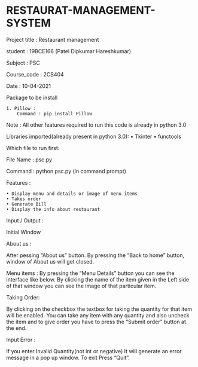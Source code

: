 # RESTAURAT-MANAGEMENT-SYSTEM

Project title : Restaurant management

student		  : 19BCE166 (Patel Dipkumar Hareshkumar)

Subject	   	  : PSC

Course_code   : 2CS404

Date          : 10-04-2021





Package to be install

    1. Pillow :
		Command : pip install Pillow

Note : All other features required  to run this code is already in python 3.0

Libraries imported(already present in python 3.0):
    • Tkinter
    • functools



Which file to run first:

File Name : psc.py

Command : python psc.py				(in command prompt)



Features :

    • Display menu and details or image of menu items
    • Takes order
    • Generate Bill
    • Display the info about restaurant


Input / Output :




Initial Window



About us :

After pessing “About us” button.
By pressing the “Back to home” button, window of About us will get closed.


Menu items :
By pressing the “Menu Details” button you can see the interface like below.
By clicking the name of the item given in the Left side of that window you can see the image of that particular item.



Taking Order:

By clicking on the checkbox the textbox for taking the quantity for that item will be enabled.
You can take any item with any quantity and also uncheck the item and to give order you have to press the “Submit order” button at the end.


Input Error :

If you enter  Invalid Quantity(not int or negative) It will generate an error message in a pop up window.
To exit Press “Quit”.







